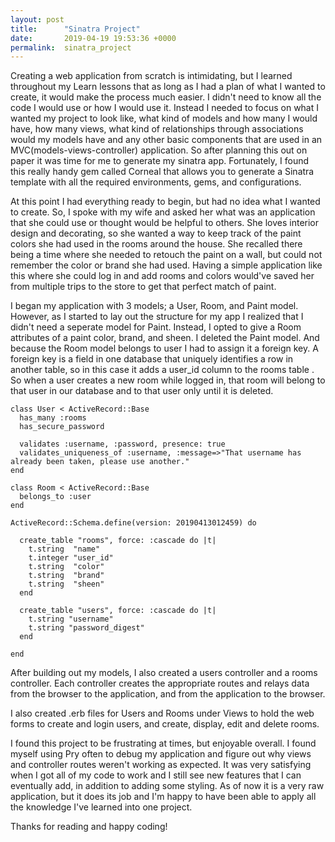```yaml
---
layout: post
title:      "Sinatra Project"
date:       2019-04-19 19:53:36 +0000
permalink:  sinatra_project
---
```



Creating a web application from scratch is intimidating, but I learned throughout my Learn lessons that as long as I had a plan of what I wanted to create, it would make the process much easier. I didn't need to know all the code I would use or how I would use it. Instead I needed to focus on what I wanted my project to look like, what kind of models and how many I would have, how many views, what kind of relationships through associations would my models have and any other basic components that are used in an MVC(models-views-controller) application. So after planning this out on paper it was time for me to generate my sinatra app. Fortunately, I found this really handy gem called Corneal that allows you to generate a Sinatra template with all the required environments, gems, and configurations.

At this point I had everything ready to begin, but had no idea what I wanted to create. So, I spoke with my wife and asked her what was an application that she could use or thought would be helpful to others. She loves interior design and decorating, so she wanted a way to keep track of the paint colors she had used in the rooms around the house. She recalled there being a time where she needed to retouch the paint on a wall, but could not remember the color or brand she had used. Having a simple application like this where she could log in and add rooms and colors would've saved her from multiple trips to the store to get that perfect match of paint. 

I began my application with 3 models; a User, Room, and Paint model. However, as I started to lay out the structure for my app I realized that I didn't need a seperate model for Paint. Instead, I opted to give a Room attributes of a paint color, brand, and sheen. I deleted the Paint model. And because the Room model belongs to user I had to assign it a foreign key. A foreign key is a field in one database that uniquely identifies a row in another table, so in this case it adds a user_id column to the rooms table .  So when a user creates a new room while logged in, that room will belong to that user in our database and to that user only until it is deleted. 

```
class User < ActiveRecord::Base
  has_many :rooms
  has_secure_password

  validates :username, :password, presence: true
  validates_uniqueness_of :username, :message=>"That username has already been taken, please use another."
end
```

```
class Room < ActiveRecord::Base
  belongs_to :user
end
```

```
ActiveRecord::Schema.define(version: 20190413012459) do

  create_table "rooms", force: :cascade do |t|
    t.string  "name"
    t.integer "user_id"
    t.string  "color"
    t.string  "brand"
    t.string  "sheen"
  end

  create_table "users", force: :cascade do |t|
    t.string "username"
    t.string "password_digest"
  end

end

```

After building out my models, I also created a users controller and a rooms controller. Each controller creates the appropriate routes and relays data from the browser to the application, and from the application to the browser.

I also created .erb files for Users and Rooms under Views to hold the web forms to create and login users, and create, display, edit and delete rooms.

I found this project to be frustrating at times, but enjoyable overall. I found myself using Pry often to debug my application and figure out why views and controller routes weren't working as expected. It was very satisfying when I got all of my code to work and I still see new features that I can eventually add, in addition to adding some styling. As of now it is a very raw application, but it does its job and I'm happy to have been able to apply all the knowledge I've learned into one project. 

Thanks for reading and happy coding!
